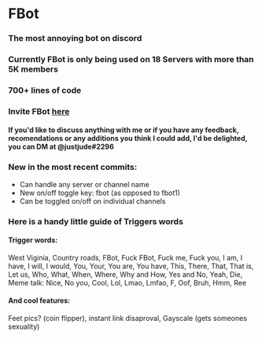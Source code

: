 # FBot
### The most annoying bot on discord

### Currently FBot is only being used on 18 Servers with more than 5K members

### 700+ lines of code

### Invite FBot [here](https://discord.com/oauth2/authorize?client_id=711934102906994699&permissions=8&scope=bot)

#### If you'd like to discuss anything with me or if you have any feedback, recomendations or any additions you think I could add, I'd be delighted, you can DM at @justjude#2296

### New in the most recent commits:
- Can handle any server or channel name
- New on/off toggle key: fbot (as opposed to fbot1)
- Can be toggled on/off on individual channels

### Here is a handy little guide of Triggers words

#### Trigger words:
West Viginia, Country roads, FBot, Fuck FBot, Fuck me, Fuck you, I am, I have, I will, I would, You, Your, You are, You have, This, There, That, That is, Let us, Who, What, When, Where, Why and How, Yes and No, Yeah, Die, Meme talk: Nice, No you, Cool, Lol, Lmao, Lmfao, F, Oof, Bruh, Hmm, Ree

#### And cool features:
Feet pics? (coin flipper), instant link disaproval, Gayscale (gets someones sexuality)
